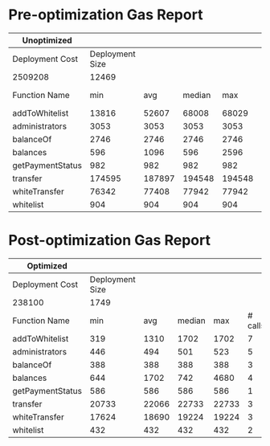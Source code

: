 # Pre-optimization Gas Report

| Unoptimized      |                 |        |        |        |         |
| ---------------- | --------------- | ------ | ------ | ------ | ------- |
| Deployment Cost  | Deployment Size |        |        |        |         |
| 2509208          | 12469           |        |        |        |         |
| Function Name    | min             | avg    | median | max    | # calls |
| addToWhitelist   | 13816           | 52607  | 68008  | 68029  | 7       |
| administrators   | 3053            | 3053   | 3053   | 3053   | 5       |
| balanceOf        | 2746            | 2746   | 2746   | 2746   | 3       |
| balances         | 596             | 1096   | 596    | 2596   | 4       |
| getPaymentStatus | 982             | 982    | 982    | 982    | 1       |
| transfer         | 174595          | 187897 | 194548 | 194548 | 3       |
| whiteTransfer    | 76342           | 77408  | 77942  | 77942  | 3       |
| whitelist        | 904             | 904    | 904    | 904    | 2       |

# Post-optimization Gas Report

| Optimized        |                 |       |        |       |         |
| ---------------- | --------------- | ----- | ------ | ----- | ------- |
| Deployment Cost  | Deployment Size |       |        |       |         |
| 238100           | 1749            |       |        |       |         |
| Function Name    | min             | avg   | median | max   | # calls |
| addToWhitelist   | 319             | 1310  | 1702   | 1702  | 7       |
| administrators   | 446             | 494   | 501    | 523   | 5       |
| balanceOf        | 388             | 388   | 388    | 388   | 3       |
| balances         | 644             | 1702  | 742    | 4680  | 4       |
| getPaymentStatus | 586             | 586   | 586    | 586   | 1       |
| transfer         | 20733           | 22066 | 22733  | 22733 | 3       |
| whiteTransfer    | 17624           | 18690 | 19224  | 19224 | 3       |
| whitelist        | 432             | 432   | 432    | 432   | 2       |
